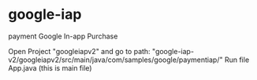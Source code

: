 # google-iap
payment Google In-app Purchase


Open Project "googleiapv2" and go to path: "google-iap-v2/googleiapv2/src/main/java/com/samples/google/paymentiap/"
Run file App.java  (this is main file)